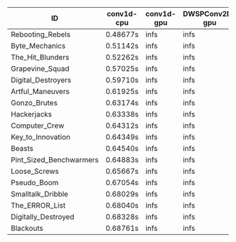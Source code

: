 |ID|conv1d-cpu|conv1d-gpu|DWSPConv2D-gpu|gemm-gpu|avg|
|-|-|-|-|-|-|
|Rebooting_Rebels|0.48677s|infs|infs|4.52937s|infs|
|Byte_Mechanics|0.51142s|infs|infs|4.54545s|infs|
|The_Hit_Blunders|0.52262s|infs|infs|4.51093s|infs|
|Grapevine_Squad|0.57025s|infs|infs|4.51420s|infs|
|Digital_Destroyers|0.59710s|infs|infs|4.50158s|infs|
|Artful_Maneuvers|0.61925s|infs|infs|4.50772s|infs|
|Gonzo_Brutes|0.63174s|infs|infs|4.52291s|infs|
|Hackerjacks|0.63338s|infs|infs|4.51633s|infs|
|Computer_Crew|0.64312s|infs|infs|4.52880s|infs|
|Key_to_Innovation|0.64349s|infs|infs|4.53266s|infs|
|Beasts|0.64540s|infs|infs|4.51380s|infs|
|Pint_Sized_Benchwarmers|0.64883s|infs|infs|4.54660s|infs|
|Loose_Screws|0.65667s|infs|infs|4.53801s|infs|
|Pseudo_Boom|0.67054s|infs|infs|4.49728s|infs|
|Smalltalk_Dribble|0.68029s|infs|infs|4.45519s|infs|
|The_ERROR_List|0.68040s|infs|infs|4.56934s|infs|
|Digitally_Destroyed|0.68328s|infs|infs|4.50346s|infs|
|Blackouts|0.68761s|infs|infs|4.51578s|infs|
